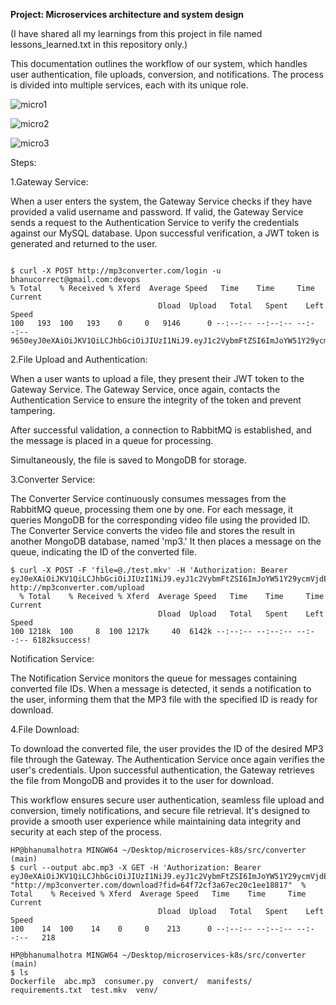 **Project: Microservices architecture and system design** 


(I have shared all my learnings from this project in file named lessons_learned.txt in this repository only.)

This documentation outlines the workflow of our system, which handles user authentication, file uploads, conversion, and notifications. The process is divided into multiple services, each with its unique role.

![micro1](https://github.com/bhanumalhotra123/systemdesign-k8s/assets/144083659/c6492572-7bac-4464-a849-ddac44452d0e)


![micro2](https://github.com/bhanumalhotra123/systemdesign-k8s/assets/144083659/4ccccfbc-820b-4025-8524-1aa782b140bf)


![micro3](https://github.com/bhanumalhotra123/systemdesign-k8s/assets/144083659/3f80fdbb-8886-44ae-94c3-17cf40ff28de)





Steps:

1.Gateway Service:

When a user enters the system, the Gateway Service checks if they have provided a valid username and password.
If valid, the Gateway Service sends a request to the Authentication Service to verify the credentials against our MySQL database.
Upon successful verification, a JWT token is generated and returned to the user.
```

$ curl -X POST http://mp3converter.com/login -u bhanucorrect@gmail.com:devops                                                                                   % Total    % Received % Xferd  Average Speed   Time    Time     Time  Current
                                 Dload  Upload   Total   Spent    Left  Speed
100   193  100   193    0     0   9146      0 --:--:-- --:--:-- --:--:--  9650eyJ0eXAiOiJKV1QiLCJhbGciOiJIUzI1NiJ9.eyJ1c2VybmFtZSI6ImJoYW51Y29ycmVjdEBnbWFpbC5jb20iLCJleHAiOjE2OTM5MjExNjMsImlhdCI6MTY5MzgzNDc2MywiYWRtaW4iOnRydWV9.woEtLjr1d6Nvh9pIu7Li3PAvY72XYcpOwv03XxBkaIs
```

2.File Upload and Authentication:

When a user wants to upload a file, they present their JWT token to the Gateway Service.
The Gateway Service, once again, contacts the Authentication Service to ensure the integrity of the token and prevent tampering.

After successful validation, a connection to RabbitMQ is established, and the message is placed in a queue for processing.

Simultaneously, the file is saved to MongoDB for storage.


3.Converter Service:

The Converter Service continuously consumes messages from the RabbitMQ queue, processing them one by one.
For each message, it queries MongoDB for the corresponding video file using the provided ID.
The Converter Service converts the video file and stores the result in another MongoDB database, named 'mp3.'
It then places a message on the queue, indicating the ID of the converted file.
```
$ curl -X POST -F 'file=@./test.mkv' -H 'Authorization: Bearer eyJ0eXAiOiJKV1QiLCJhbGciOiJIUzI1NiJ9.eyJ1c2VybmFtZSI6ImJoYW51Y29ycmVjdEBnbWFpbC5jb20iLCJleHAiOjE2OTM5MjExNjMsImlhdCI6MTY5MzgzNDc2MywiYWRtaW4iOnRydWV9.woEtLjr1d6Nvh9pIu7Li3PAvY72XYcpOwv03XxBkaIs' http://mp3converter.com/upload
  % Total    % Received % Xferd  Average Speed   Time    Time     Time  Current
                                 Dload  Upload   Total   Spent    Left  Speed
100 1218k  100     8  100 1217k     40  6142k --:--:-- --:--:-- --:--:-- 6182ksuccess!

```

Notification Service:

The Notification Service monitors the queue for messages containing converted file IDs.
When a message is detected, it sends a notification to the user, informing them that the MP3 file with the specified ID is ready for download.


4.File Download:

To download the converted file, the user provides the ID of the desired MP3 file through the Gateway.
The Authentication Service once again verifies the user's credentials.
Upon successful authentication, the Gateway retrieves the file from MongoDB and provides it to the user for download.

This workflow ensures secure user authentication, seamless file upload and conversion, timely notifications, and secure file retrieval. It's designed to provide a smooth user experience while maintaining data integrity and security at each step of the process.

```
HP@bhanumalhotra MINGW64 ~/Desktop/microservices-k8s/src/converter (main)
$ curl --output abc.mp3 -X GET -H 'Authorization: Bearer  eyJ0eXAiOiJKV1QiLCJhbGciOiJIUzI1NiJ9.eyJ1c2VybmFtZSI6ImJoYW51Y29ycmVjdEBnbWFpbC5jb20iLCJleHAiOjE2OTQwMDY2ODcsImlhdCI6MTY5MzkyMDI4NywiYWRtaW4iOnRydWV9.Ir_VUxYBPYIxhnOTHZE0nu4w1phOR5D7EuhlNYUaYSU' "http://mp3converter.com/download?fid=64f72cf3a67ec20c1ee18817"  % Total    % Received % Xferd  Average Speed   Time    Time     Time  Current
                                 Dload  Upload   Total   Spent    Left  Speed
100    14  100    14    0     0    213      0 --:--:-- --:--:-- --:--:--   218

HP@bhanumalhotra MINGW64 ~/Desktop/microservices-k8s/src/converter (main)
$ ls
Dockerfile  abc.mp3  consumer.py  convert/  manifests/  requirements.txt  test.mkv  venv/
```
